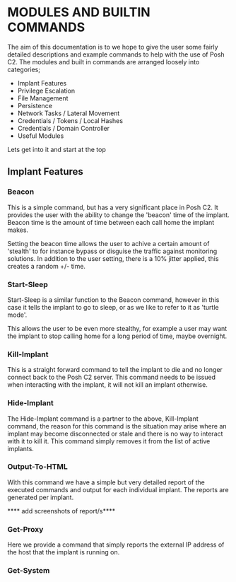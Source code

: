 # MODULES AND BUILTIN COMMANDS

The aim of this documentation is to we hope to give the user some fairly detailed descriptions and example commands to help with the use of Posh C2. The modules and built in commands are arranged loosely into categories;

* Implant Features
* Privilege Escalation
* File Management
* Persistence
* Network Tasks / Lateral Movement
* Credentials / Tokens / Local Hashes
* Credentials / Domain Controller
* Useful Modules

Lets get into it and start at the top

## Implant Features

### Beacon <time in seconds>

This is a simple command, but has a very significant place in Posh C2. It provides the user with the ability to change the 'beacon' time of the implant. Beacon time is the amount of time between each call home the implant makes.

Setting the beacon time allows the user to achive a certain amount of 'stealth' to for instance bypass or disguise the traffic against monitoring solutions. In addition to the user setting, there is a 10% jitter applied, this creates a random +/- time.

### Start-Sleep <time in seconds>

Start-Sleep is a similar function to the Beacon command, however in this case it tells the implant to go to sleep, or as we like to refer to it as 'turtle mode'.

This allows the user to be even more stealthy, for example a user may want the implant to stop calling home for a long period of time, maybe overnight.

### Kill-Implant

This is a straight forward command to tell the implant to die and no longer connect back to the Posh C2 server. This command needs to be issued when interacting with the implant, it will not kill an implant otherwise.

### Hide-Implant

The Hide-Implant command is a partner to the above, Kill-Implant command, the reason for this command is the situation may arise where an implant may become disconnected or stale and there is no way to interact with it to kill it. This command simply removes it from the list of active implants.

### Output-To-HTML

With this command we have a simple but very detailed report of the executed commands and output for each individual implant. The reports are generated per implant.

**** add screenshots of report/s****

### Get-Proxy

Here we provide a command that simply reports the external IP address of the host that the implant is running on.

### Get-System
